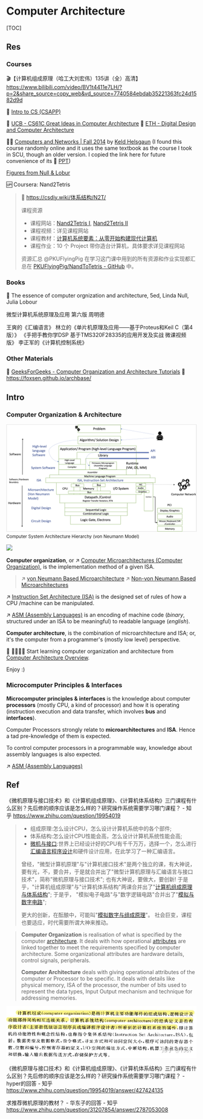 # Computer Architecture

[TOC]



## Res
### Courses
🎬【计算机组成原理（哈工大刘宏伟）135讲（全）高清】 https://www.bilibili.com/video/BV1t4411e7LH/?p=2&share_source=copy_web&vd_source=7740584ebdab35221363fc24d1582d9d


🏫 [Intro to CS (CSAPP)](../../../🗺%20CS_Overview/💋%20Intro%20to%20CS/Intro%20to%20CS.md)

🏫 [UCB - CS61C Great Ideas in Computer Architecture](../../../🏠%20Assets/Universities/UC%20Berkeley/CS61C%20Great%20Ideas%20in%20Computer%20Architecture/CS61C%20Great%20Ideas%20in%20Computer%20Architecture.md)
🏫 [ETH - Digital Design and Computer Architecture](../../../🏠%20Assets/Universities/ETH/Digital%20Design%20and%20Computer%20Architecture/Digital%20Design%20and%20Computer%20Architecture.md)

🧑‍🏫 [Computers and Networks | Fall 2014](http://webhotel4.ruc.dk/~keld/teaching/CAN_e14/)
by [Keld Helsgaun](http://www.dat.ruc.dk/~keld/)
(I found this course randomly online and it uses the same textbook as the course I took in SCU, though an older version. I copied the link here for future convenience of its 🔗 [PPT](http://webhotel4.ruc.dk/~keld/teaching/CAN_e14/Slides/index.html))

[Figures from Null & Lobur](http://www.sci.brooklyn.cuny.edu/~jones/cisc3310/Null%20&%20Lobur%20Figures.htm)


🆙 Coursera: Nand2Tetris

> 🔗 https://csdiy.wiki/体系结构/N2T/
> 
>课程资源
> - 课程网站：[Nand2Tetris I](https://www.coursera.org/learn/build-a-computer/home/week/1), [Nand2Tetris II](https://www.coursera.org/learn/nand2tetris2/home/welcome)
> - 课程视频：详见课程网站
> - 课程教材：[计算机系统要素：从零开始构建现代计算机](https://github.com/PKUFlyingPig/NandToTetris/blob/master/%5B%E8%AE%A1%E7%AE%97%E6%9C%BA%E7%B3%BB%E7%BB%9F%E8%A6%81%E7%B4%A0%EF%BC%9A%E4%BB%8E%E9%9B%B6%E5%BC%80%E5%A7%8B%E6%9E%84%E5%BB%BA%E7%8E%B0%E4%BB%A3%E8%AE%A1%E7%AE%97%E6%9C%BA%5D.(%E5%B0%BC%E8%90%A8).%E5%91%A8%E7%BB%B4.%E6%89%AB%E6%8F%8F%E7%89%88.pdf)
> - 课程作业：10 个 Project 带你造台计算机，具体要求详见课程网站
>
>资源汇总
>@PKUFlyingPig 在学习这门课中用到的所有资源和作业实现都汇总在 [PKUFlyingPig/NandToTetris - GitHub](https://github.com/PKUFlyingPig/NandToTetris) 中。

### Books
📖 The essence of computer orgnization and architecture, 5ed, Linda Null, Julia Lobour

微型计算机系统原理及应用 第六版 周明德

王爽的《汇编语言》
林立的《单片机原理及应用――基于Proteus和Keil C（第4版）》
《手把手教你学DSP 基于TMS320F28335的应用开发及实战 微课视频版》
李正军的《计算机控制系统》

### Other Materials
📄 [GeeksForGeeks - Computer Organization and Architecture Tutorials](https://www.geeksforgeeks.org/computer-organization-and-architecture-tutorials/)
📄 https://foxsen.github.io/archbase/



## Intro
### Computer Organization & Architecture
![](../../../../Assets/Pics/Screenshot%202023-04-01%20at%2011.15.01%20AM.png)
<small>Computer System Architecture Hierarchy (von Neumann Model) </small>

![](../../../../../Assets/Pics/Screenshot%202023-05-08%20at%204.26.42%20PM.png)


**Computer organization**, or ↗ [Computer Microarchitectures (Computer Organization)](Computer%20Microarchitectures%20(Computer%20Organization)/Computer%20Microarchitectures%20(Computer%20Organization).md), is the implementation method of a given ISA. 

> ↗ [von Neumann Based Microarchitecture](Computer%20Microarchitectures%20(Computer%20Organization)/🧝🏻‍♀️%20von%20Neumann%20Based%20Microarchitecture/von%20Neumann%20Based%20Microarchitecture.md)
  ↗ [Non-von Neumann Based Microarchitectures](Computer%20Microarchitectures%20(Computer%20Organization)/🤵%20Non-von%20Neumann%20Based%20Microarchitectures/Non-von%20Neumann%20Based%20Microarchitectures.md)

↗ [Instruction Set Architecture (ISA)](Instruction%20Set%20Architecture%20(ISA)/Instruction%20Set%20Architecture%20(ISA).md) is the designed set of rules of how a CPU /machine can be manipulated.

↗ [ASM (Assembly Languages)](../../👩‍💻%20Programming%20Methodology%20and%20Languages/ASM%20(Assembly%20Languages)/ASM%20(Assembly%20Languages).md) is an encoding of machine code (*binary*, structured under an ISA to be meaningful) to readable language (*english*).

**Computer architecture**, is the combination of microarchitecture and ISA; or, it's the computer from a programmer's (mostly low level) perspective.


🏃 🏃‍♀️🏃‍♂️ Start learning computer organization and architecture from [Computer Architecture Overview](📌%20Computer%20Organization%20&%20Architecture%20Basics/Computer%20Architecture%20Overview.md). 

Enjoy :)

### Microcomputer Principles & Interfaces
**Microcomputer principles & interfaces** is the knowledge about computer **processors** (mostly CPU, a kind of processor) and how it is operating (instruction execution and data transfer, which involves **bus** and **interfaces**). 

Computer Processors strongly relate to **microarchitectures** and **ISA**. Hence a tad pre-knowledge of them is expected.

To control computer processors in a programmable way, knowledge about assembly languages is also expected. 

↗ [ASM (Assembly Languages)](../../👩‍💻%20Programming%20Methodology%20and%20Languages/ASM%20(Assembly%20Languages)/ASM%20(Assembly%20Languages).md)



## Ref
《微机原理与接口技术》和《计算机组成原理》、《计算机体系结构》三门课程有什么区别？先后修的顺序应该是怎么样的？研究操作系统需要学习哪门课程？ - 知乎 https://www.zhihu.com/question/19954019

> - 组成原理:怎么设计CPU，怎么设计计算机系统中的各个部件;
> - 体系结构:怎么设计CPU性能会高，怎么设计计算机系统性能会高;
> - [微机与接口](https://www.zhihu.com/search?q=%E5%BE%AE%E6%9C%BA%E4%B8%8E%E6%8E%A5%E5%8F%A3&search_source=Entity&hybrid_search_source=Entity&hybrid_search_extra=%7B%22sourceType%22%3A%22answer%22%2C%22sourceId%22%3A427424135%7D):世界上已经设计好的CPU有千千万万，选择一个，怎么进行[汇编语言程序设计](https://www.zhihu.com/search?q=%E6%B1%87%E7%BC%96%E8%AF%AD%E8%A8%80%E7%A8%8B%E5%BA%8F%E8%AE%BE%E8%AE%A1&search_source=Entity&hybrid_search_source=Entity&hybrid_search_extra=%7B%22sourceType%22%3A%22answer%22%2C%22sourceId%22%3A427424135%7D)和硬件设计应用，在此学习了一种汇编语言。
>
> 曾经，"微型计算机原理"与"计算机接口技术"是两个独立的课，有大神说，要有光，不，要合并，于是就合并出了"微型计算机原理与汇编语言与接口技术"，简称"微机原理与接口技术";
> 也有大神说，要做大，要创新!
> 于是乎，"计算机组成原理"与"计算机体系结构"两课合并出了"[计算机组成原理与体系结构](https://www.zhihu.com/search?q=%E8%AE%A1%E7%AE%97%E6%9C%BA%E7%BB%84%E6%88%90%E5%8E%9F%E7%90%86%E4%B8%8E%E4%BD%93%E7%B3%BB%E7%BB%93%E6%9E%84&search_source=Entity&hybrid_search_source=Entity&hybrid_search_extra=%7B%22sourceType%22%3A%22answer%22%2C%22sourceId%22%3A427424135%7D)"; 于是乎， "模拟电子电路"与"数字逻辑电路"合并出了"[模拟与数字电路](https://www.zhihu.com/search?q=%E6%A8%A1%E6%8B%9F%E4%B8%8E%E6%95%B0%E5%AD%97%E7%94%B5%E8%B7%AF&search_source=Entity&hybrid_search_source=Entity&hybrid_search_extra=%7B%22sourceType%22%3A%22answer%22%2C%22sourceId%22%3A427424135%7D)";
> 
> 更大的创新，在酝酿中，可能叫"[模拟数字与组成原理](https://www.zhihu.com/search?q=%E6%A8%A1%E6%8B%9F%E6%95%B0%E5%AD%97%E4%B8%8E%E7%BB%84%E6%88%90%E5%8E%9F%E7%90%86&search_source=Entity&hybrid_search_source=Entity&hybrid_search_extra=%7B%22sourceType%22%3A%22answer%22%2C%22sourceId%22%3A427424135%7D)"。
> 社会巨变，课程也要适应，时代需要所谓大神来推动。


> **Computer Organization** is realisation of what is specified by the computer [architecture](https://www.zhihu.com/search?q=architecture&search_source=Entity&hybrid_search_source=Entity&hybrid_search_extra=%7B%22sourceType%22%3A%22answer%22%2C%22sourceId%22%3A33332592%7D). It deals with how operational [attributes](https://www.zhihu.com/search?q=attributes&search_source=Entity&hybrid_search_source=Entity&hybrid_search_extra=%7B%22sourceType%22%3A%22answer%22%2C%22sourceId%22%3A33332592%7D) are linked together to meet the requirements specified by computer architecture. Some organizational attributes are hardware details, control signals, peripherals.
> 
> **Computer Architecture** deals with giving operational attributes of the computer or Processor to be specific. It deals with details like physical memory, ISA of the processor, the number of bits used to represent the data types, Input Output mechanism and technique for addressing memories.


![](../../../../Assets/Pics/Pasted%20image%2020230313213313.png)


《微机原理与接口技术》和《计算机组成原理》、《计算机体系结构》三门课程有什么区别？先后修的顺序应该是怎么样的？研究操作系统需要学习哪门课程？ - hyper的回答 - 知乎 https://www.zhihu.com/question/19954019/answer/427424135

求推荐微机原理的教材？ - 华东子的回答 - 知乎 https://www.zhihu.com/question/31207854/answer/2787053008
